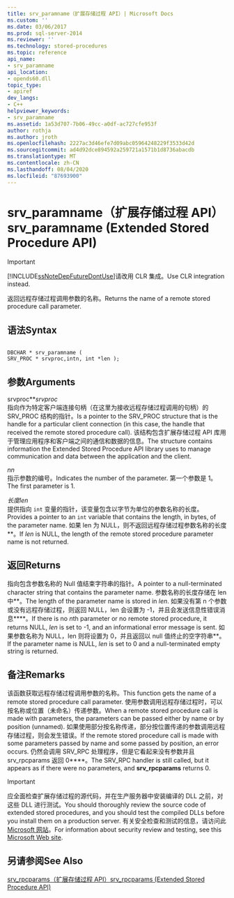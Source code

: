 ```yaml
---
title: srv_paramname（扩展存储过程 API）| Microsoft Docs
ms.custom: ''
ms.date: 03/06/2017
ms.prod: sql-server-2014
ms.reviewer: ''
ms.technology: stored-procedures
ms.topic: reference
api_name:
- srv_paramname
api_location:
- opends60.dll
topic_type:
- apiref
dev_langs:
- C++
helpviewer_keywords:
- srv_paramname
ms.assetid: 1a53d707-7b06-49cc-a0df-ac727cfe953f
author: rothja
ms.author: jroth
ms.openlocfilehash: 2227ac3d46efe7d09abc05964248229f3533d42d
ms.sourcegitcommit: ad4d92dce894592a259721a1571b1d8736abacdb
ms.translationtype: MT
ms.contentlocale: zh-CN
ms.lasthandoff: 08/04/2020
ms.locfileid: "87693900"
---
```

# <a name="srv_paramname-extended-stored-procedure-api"></a><span data-ttu-id="31459-102">srv_paramname（扩展存储过程 API）</span><span class="sxs-lookup"><span data-stu-id="31459-102">srv_paramname (Extended Stored Procedure API)</span></span>
    
> [!IMPORTANT]  
>  [!INCLUDE[ssNoteDepFutureDontUse](../../includes/ssnotedepfuturedontuse-md.md)]<span data-ttu-id="31459-103">请改用 CLR 集成。</span><span class="sxs-lookup"><span data-stu-id="31459-103">Use CLR integration instead.</span></span>  
  
 <span data-ttu-id="31459-104">返回远程存储过程调用参数的名称。</span><span class="sxs-lookup"><span data-stu-id="31459-104">Returns the name of a remote stored procedure call parameter.</span></span>  
  
## <a name="syntax"></a><span data-ttu-id="31459-105">语法</span><span class="sxs-lookup"><span data-stu-id="31459-105">Syntax</span></span>  
  
```  
  
DBCHAR * srv_paramname (  
SRV_PROC * srvproc,intn, int *len );  
```  
  
## <a name="arguments"></a><span data-ttu-id="31459-106">参数</span><span class="sxs-lookup"><span data-stu-id="31459-106">Arguments</span></span>  
 <span data-ttu-id="31459-107">srvproc\*\*</span><span class="sxs-lookup"><span data-stu-id="31459-107">*srvproc*</span></span>  
 <span data-ttu-id="31459-108">指向作为特定客户端连接句柄（在这里为接收远程存储过程调用的句柄）的 SRV_PROC 结构的指针。</span><span class="sxs-lookup"><span data-stu-id="31459-108">Is a pointer to the SRV_PROC structure that is the handle for a particular client connection (in this case, the handle that received the remote stored procedure call).</span></span> <span data-ttu-id="31459-109">该结构包含扩展存储过程 API 库用于管理应用程序和客户端之间的通信和数据的信息。</span><span class="sxs-lookup"><span data-stu-id="31459-109">The structure contains information the Extended Stored Procedure API library uses to manage communication and data between the application and the client.</span></span>  
  
 <span data-ttu-id="31459-110">*n*</span><span class="sxs-lookup"><span data-stu-id="31459-110">*n*</span></span>  
 <span data-ttu-id="31459-111">指示参数的编号。</span><span class="sxs-lookup"><span data-stu-id="31459-111">Indicates the number of the parameter.</span></span> <span data-ttu-id="31459-112">第一个参数是 1。</span><span class="sxs-lookup"><span data-stu-id="31459-112">The first parameter is 1.</span></span>  
  
 <span data-ttu-id="31459-113">*长度*</span><span class="sxs-lookup"><span data-stu-id="31459-113">*len*</span></span>  
 <span data-ttu-id="31459-114">提供指向 `int` 变量的指针，该变量包含以字节为单位的参数名称的长度。</span><span class="sxs-lookup"><span data-stu-id="31459-114">Provides a pointer to an `int` variable that contains the length, in bytes, of the parameter name.</span></span> <span data-ttu-id="31459-115">如果 len 为 NULL，则不返回远程存储过程参数名称的长度\*\*。</span><span class="sxs-lookup"><span data-stu-id="31459-115">If *len* is NULL, the length of the remote stored procedure parameter name is not returned.</span></span>  
  
## <a name="returns"></a><span data-ttu-id="31459-116">返回</span><span class="sxs-lookup"><span data-stu-id="31459-116">Returns</span></span>  
 <span data-ttu-id="31459-117">指向包含参数名称的 Null 值结束字符串的指针。</span><span class="sxs-lookup"><span data-stu-id="31459-117">A pointer to a null-terminated character string that contains the parameter name.</span></span> <span data-ttu-id="31459-118">参数名称的长度存储在 len 中\*\*。</span><span class="sxs-lookup"><span data-stu-id="31459-118">The length of the parameter name is stored in *len*.</span></span> <span data-ttu-id="31459-119">如果没有第 n 个参数或没有远程存储过程，则返回 NULL，len 会设置为 -1，并且会发送信息性错误消息\*\*\*\*。</span><span class="sxs-lookup"><span data-stu-id="31459-119">If there is no *n*th parameter or no remote stored procedure, it returns NULL, *len* is set to -1, and an informational error message is sent.</span></span> <span data-ttu-id="31459-120">如果参数名称为 NULL，len 则将设置为 0，并且返回以 null 值终止的空字符串\*\*。</span><span class="sxs-lookup"><span data-stu-id="31459-120">If the parameter name is NULL, *len* is set to 0 and a null-terminated empty string is returned.</span></span>  
  
## <a name="remarks"></a><span data-ttu-id="31459-121">备注</span><span class="sxs-lookup"><span data-stu-id="31459-121">Remarks</span></span>  
 <span data-ttu-id="31459-122">该函数获取远程存储过程调用参数的名称。</span><span class="sxs-lookup"><span data-stu-id="31459-122">This function gets the name of a remote stored procedure call parameter.</span></span> <span data-ttu-id="31459-123">使用参数调用远程存储过程时，可以按名称或位置（未命名）传递参数。</span><span class="sxs-lookup"><span data-stu-id="31459-123">When a remote stored procedure call is made with parameters, the parameters can be passed either by name or by position (unnamed).</span></span> <span data-ttu-id="31459-124">如果使用部分按名称传递，部分按位置传递的参数调用远程存储过程，则会发生错误。</span><span class="sxs-lookup"><span data-stu-id="31459-124">If the remote stored procedure call is made with some parameters passed by name and some passed by position, an error occurs.</span></span> <span data-ttu-id="31459-125">仍然会调用 SRV_RPC 处理程序，但是它看起来没有参数并且 srv_rpcparams 返回 0\*\*\*\*。</span><span class="sxs-lookup"><span data-stu-id="31459-125">The SRV_RPC handler is still called, but it appears as if there were no parameters, and **srv_rpcparams** returns 0.</span></span>  
  
> [!IMPORTANT]  
>  <span data-ttu-id="31459-126">应全面检查扩展存储过程的源代码，并在生产服务器中安装编译的 DLL 之前，对这些 DLL 进行测试。</span><span class="sxs-lookup"><span data-stu-id="31459-126">You should thoroughly review the source code of extended stored procedures, and you should test the compiled DLLs before you install them on a production server.</span></span> <span data-ttu-id="31459-127">有关安全检查和测试的信息，请访问此 [Microsoft 网站](https://go.microsoft.com/fwlink/?LinkID=54761&amp;clcid=0x409https://msdn.microsoft.com/security/)。</span><span class="sxs-lookup"><span data-stu-id="31459-127">For information about security review and testing, see this [Microsoft Web site](https://go.microsoft.com/fwlink/?LinkID=54761&amp;clcid=0x409https://msdn.microsoft.com/security/).</span></span>  
  
## <a name="see-also"></a><span data-ttu-id="31459-128">另请参阅</span><span class="sxs-lookup"><span data-stu-id="31459-128">See Also</span></span>  
 [<span data-ttu-id="31459-129">srv_rpcparams（扩展存储过程 API）</span><span class="sxs-lookup"><span data-stu-id="31459-129">srv_rpcparams &#40;Extended Stored Procedure API&#41;</span></span>](srv-rpcparams-extended-stored-procedure-api.md)  
  
  

